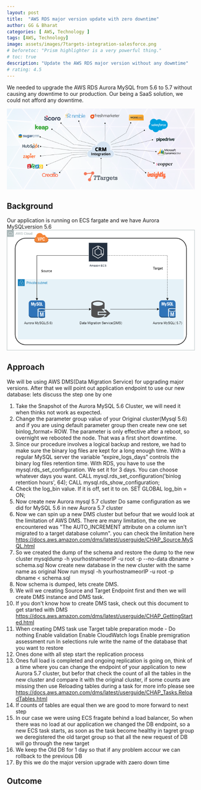 ```yaml
---
layout: post
title:  "AWS RDS major version update with zero downtime"
author: GG & Bharat
categories: [ AWS, Technology ]
tags: [AWS, Technology]
image: assets/images/7targets-integration-salesforce.png
# beforetoc: "Prism highlighter is a very powerful thing."
# toc: true
description: "Update the AWS RDS major version without any dowmtime"
# rating: 4.5
---
```


We needed to upgrade the AWS RDS Aurora MySQL from 5.6 to 5.7 without causing any downtime to our production. Our being a SaaS solution, we could not afford any downtime.  

![image](../assets/images/7targets-all-integrations.png)

## Background
Our application is running on ECS fargate and we have Aurora MySQLversion 5.6
![image](../assets/images/MySQL-Version-Upgrade.png)

## Approach
We will be using AWS DMS(Data Migration Service) for upgrading major versions. After that we will point out application endpoint to use our new database:
lets discuss the step one by one
1. Take the Snapshot of the Aurora MySQL 5.6 Cluster, we will need it when thinks not work as expected.
2. Change the parameter group value of your Original cluster(Mysql 5.6) and if you are using default parameter group then create new one
   set binlog_format= ROW. The parameter is only effective after a reboot, so overnight we rebooted the node. That was a first short downtime.
3. Since our procedure involves a logical backup and restore, we had to make sure the binary log files are kept for a long enough time. With a regular MySQL server the variable “expire_logs_days” controls the binary log files retention time. With RDS, you have to use the mysql.rds_set_configuration. We set it for 3 days. You can choose whatever days you want.
  CALL mysql.rds_set_configuration('binlog retention hours', 64);
  CALL mysql.rds_show_configuration;
4. Check the log_bin value. If it is off, set it to on. 
   SET GLOBAL log_bin = ON;
5. Now create new Aurora mysql 5.7 cluster Do same configuration as we did for MySQL 5.6 in new Aurora 5.7 cluster
6. Now we can spin up a new DMS cluster but befour that we would look at the limitation of AWS DMS. There are many limitation, the one we encountered was "The AUTO_INCREMENT attribute on a column isn't migrated to a target database column". you can check the limitation here https://docs.aws.amazon.com/dms/latest/userguide/CHAP_Source.MySQL.html
7. So we created the dump of the schema  and restore the dump to the new cluster
   mysqldump -h yourhostnameorIP -u root -p --no-data dbname > schema.sql
   Now create new database in the new cluster with the same name as original
   Now run mysql -h yourhostnameorIP -u root -p  dbname < schema.sql
8. Now schema is dumped, lets create DMS.
9. We will we creating Source and Target Endpoint first and then we will create DMS instance and DMS task.
10. If you don't know how to create DMS task, check out this document to get started with DMS https://docs.aws.amazon.com/dms/latest/userguide/CHAP_GettingStarted.html
11. When creating DMS task use 
    Target table preparation mode - Do nothing
    Enable validation
    Enable CloudWatch logs
    Enable premigration assessment run
    In selections rule write the name of the database that you want to restore
12. Ones done with all step start the replication process
13. Ones full load is completed and ongoing replication is going on, think of a time where you can change the endpoint of your application to new Aurora 5.7 cluster, but befor that check the count of all the tables in the new cluster and compare it with the original cluster, if some counts are missing then use Reloading tables during a task for more info please see https://docs.aws.amazon.com/dms/latest/userguide/CHAP_Tasks.ReloadTables.html
14. If counts of tables are equal then we are good to more forward to next step
15. In our case we were using ECS fragate behind a load balancer, So when there was no load at our application we changed the DB endpoint, so a new ECS task starts, as soon as the task become healthy in tagret group we deregistered the old target group so that all the new request of DB will go through the new target
16. We keep the Old DB for 1 day so that if any problem accour we can rollback to the previous DB 
17. By this we do the major version upgrade with zaero down time

## Outcome

